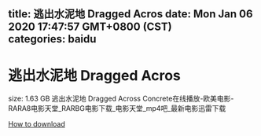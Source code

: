 
title: 逃出水泥地 Dragged Acros
date: Mon Jan 06 2020 17:47:57 GMT+0800 (CST)    
categories: baidu
---

# 逃出水泥地 Dragged Acros
size: 1.63 GB
 逃出水泥地 Dragged Across Concrete在线播放-欧美电影-RARA8电影天堂_RARBG电影下载_电影天堂_mp4吧_最新电影迅雷下载
 

[How to download](https://bpcam.bemobtrk.com/go/2ceec3aa-1ca2-46d6-b9ff-aaa5c184517c?jno=2480)